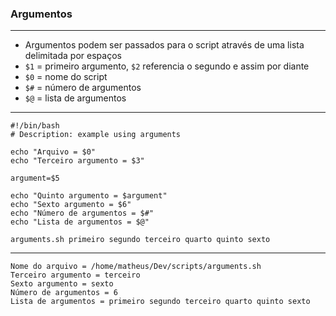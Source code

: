 ### Argumentos

---

<v-clicks>

 - Argumentos podem ser passados para o script através de uma lista delimitada por espaços
 - `$1` = primeiro argumento, `$2` referencia o segundo e assim por diante
 - `$0` = nome do script
 - `$#` = número de argumentos
 - `$@` = lista de argumentos

</v-clicks>

---

```shell {all|4|5|7|9|10|11|12|all}
#!/bin/bash
# Description: example using arguments

echo "Arquivo = $0"
echo "Terceiro argumento = $3"

argument=$5

echo "Quinto argumento = $argument"
echo "Sexto argumento = $6"
echo "Número de argumentos = $#"
echo "Lista de argumentos = $@"
```

`arguments.sh primeiro segundo terceiro quarto quinto sexto`

---

```text
Nome do arquivo = /home/matheus/Dev/scripts/arguments.sh
Terceiro argumento = terceiro
Sexto argumento = sexto
Número de argumentos = 6
Lista de argumentos = primeiro segundo terceiro quarto quinto sexto
```